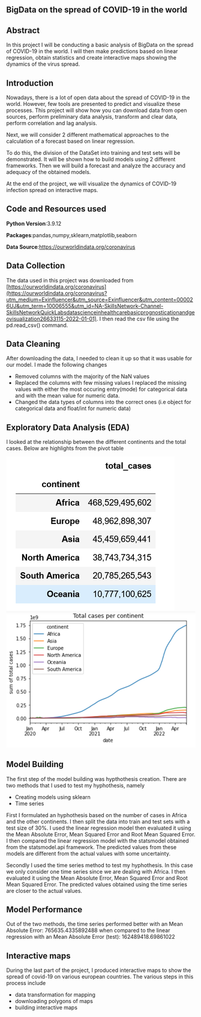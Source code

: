 
## BigData on the spread of COVID-19 in the world

## Abstract
In this project I will be conducting a basic analysis of BigData on the spread of COVID-19 in the world. I will then make predictions based on linear regression, obtain statistics and create interactive maps showing the dynamics of the virus spread.

## Introduction
Nowadays, there is a lot of open data about the spread of COVID-19 in the world. However, few tools are presented to predict and visualize these processes.
This project will show how you can download data from open sources, perform preliminary data analysis, transform and clear data, perform correlation and lag analysis.

Next, we will consider 2 different mathematical approaches to the calculation of a forecast based on linear regression.

To do this, the division of the DataSet into training and test sets will be demonstrated. It will be shown how to build models using 2 different frameworks. Then we will build a forecast and analyze the accuracy and adequacy of the obtained models.

At the end of the project, we will visualize the dynamics of COVID-19 infection spread on interactive maps.

## Code and Resources used

**Python Version**:3.9.12 

**Packages**:pandas,numpy,sklearn,matplotlib,seaborn

**Data Source**:https://ourworldindata.org/coronavirus 

## Data Collection
The data used in this project was downloaded from  [https://ourworldindata.org/coronavirus](https://ourworldindata.org/coronavirus?utm_medium=Exinfluencer&utm_source=Exinfluencer&utm_content=000026UJ&utm_term=10006555&utm_id=NA-SkillsNetwork-Channel-SkillsNetworkQuickLabsdatascienceinhealthcarebasicprognosticationandgeovisualization26633115-2022-01-01). I then read the csv file using the pd.read_csv() command.

## Data Cleaning
After downloading the data, I needed to clean it up so that it was usable for our model. I made the following changes
* Removed columns with the majority of the NaN values
* Replaced the columns with few missing values I replaced the missing values with either the most occuring entry(mode) for categorical data and with the mean value for numeric data. 
* Changed the data types of columns into the correct ones (i.e object for categorical data and float/int for numeric data)

## Exploratory Data Analysis (EDA)
I looked at the relationship between the different continents and the total cases. Below are highlights from the pivot table

![covid cases](https://github.com/MusaMasango/BigData-on-the-spread-of-COVID-19-in-the-world/blob/main/pivot%20table.png)
![pivot table](https://github.com/MusaMasango/BigData-on-the-spread-of-COVID-19-in-the-world/blob/main/covid%20cases.png)

## Model Building 
The first step of the model building was hypthothesis creation. There are two methods that I used to test my hyphothesis, namely
* Creating models using sklearn
* Time series

First I formulated an hyphothesis based on the number of cases in Africa and the other continents. I then split the data into train and test sets with a test size of 30%. I used the linear regression model then evaluated it using the Mean Absolute Error, Mean Squared Error and Root Mean Squared Error. I then compared the linear regression model with the statsmodel obtained from the statsmodel.api framework. The predicted values from these models are different from the actual values with some uncertainty.

Secondly I used the time series method to test my hyphothesis. In this case we only consider one time series since we are dealing with Africa. I then evaluated it using the Mean Absolute Error, Mean Squared Error and Root Mean Squared Error. The predicted values obtained using the time series are closer to the actual values. 

## Model Performance
Out of the two methods, the time series performed better with an Mean Absolute Error: 765635.4335892488 when compared to the linear regression with an Mean Absolute Error (test): 162489418.69861022

## Interactive maps

During the last part of the project, I produced interactive maps to show the spread of covid-19 on various european countries. The various steps in this process include
*   data transformation for mapping
*   downloading polygons of maps
*   building interactive maps





